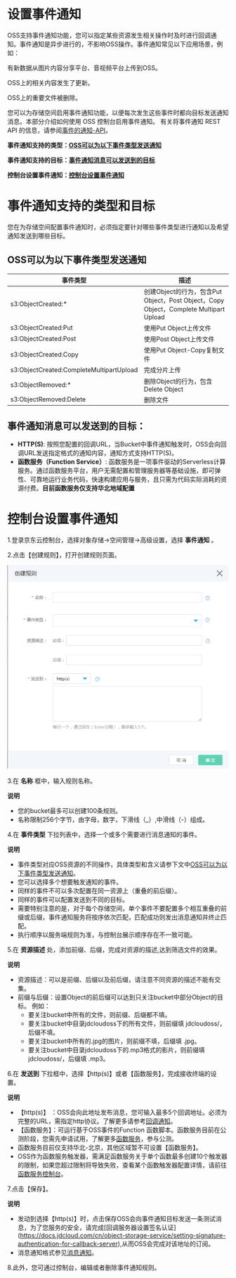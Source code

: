 # 设置事件通知

OSS支持事件通知功能，您可以指定某些资源发生相关操作时及时进行回调通知。事件通知是异步进行的，不影响OSS操作。事件通知常见以下应用场景，例如：

有新数据从图片内容分享平台、音视频平台上传到OSS。

OSS上的相关内容发生了更新。

OSS上的重要文件被删除。

您可以为存储空间启用事件通知功能，以便每次发生这些事件时都向目标发送通知消息。本部分介绍如何使用 OSS 控制台启用事件通知。
有关将事件通知 REST API 的信息，请参阅[事件的通知-API](https://docs.jdcloud.com/cn/object-storage-service/callback-notification-2)。

 **事件通知支持的类型：[OSS可以为以下事件类型发送通知](Event-Notifications-1#user-content-1)**

 **事件通知支持的目标：[事件通知消息可以发送到的目标](Event-Notifications-1#user-content-2)**

 **控制台设置事件通知：[控制台设置事件通知](Event-Notifications-1#user-content-3)**


# 事件通知支持的类型和目标

您在为存储空间配置事件通知时，必须指定要针对哪些事件类型进行通知以及希望通知发送到哪些目标。

<div id="user-content-1"></div>

## OSS可以为以下事件类型发送通知

事件类型|描述
---|---
s3:ObjectCreated:* |创建Object的行为，包含Put Object，Post Object，Copy Object，Complete Multipart Upload
s3:ObjectCreated:Put |使用Put Object上传文件
s3:ObjectCreated:Post |使用Post Object上传文件
s3:ObjectCreated:Copy |使用Put Object-Copy复制文件
s3:ObjectCreated:CompleteMultipartUpload |完成分片上传
s3:ObjectRemoved:* |删除Object的行为，包含Delete Object
s3:ObjectRemoved:Delete |删除文件

<div id="user-content-1"></div>

## 事件通知消息可以发送到的目标：

*  **HTTP(S)**: 按照您配置的回调URL，当Bucket中事件通知触发时，OSS会向回调URL发送指定格式的通知内容，通知方式支持HTTP(S)。
*  **函数服务（Function Service）**: 函数服务是一项事件驱动的Serverless计算服务。通过函数服务平台，用户无需配置和管理服务器等基础设施，即可弹性、可靠地运行业务代码，快速构建应用与服务，且只需为代码实际消耗的资源付费。**目前函数服务仅支持华北地域配置**

<div id="user-content-3"></div>

# 控制台设置事件通知

1.登录京东云控制台，选择对象存储->空间管理->高级设置，选择 **事件通知** 。

2.点击【创建规则】，打开创建规则页面。

 ![事件通知](../../../../image/Object-Storage-Service/OSS-149.png)

 3.在 **名称** 框中，输入规则名称。

 **说明**

 * 您的bucket最多可以创建100条规则。
 * 名称限制256个字节，由字母，数字，下滑线（_）,中滑线（-）组成。

 4.在 **事件类型** 下拉列表中，选择一个或多个需要进行消息通知的事件。

**说明**

* 事件类型对应OSS资源的不同操作，具体类型和含义请参下文中[OSS可以为以下事件类型发送通知](Event-Notifications-1#user-content-1)。
* 您可以选择多个想要触发通知的事件。
* 同样的事件不可以多次配置在同一资源上（重叠的前后缀）。
* 同样的事件可以配置发送到不同的目标。
* 需要特别注意的是，对于每个存储空间，单个事件不要配置多个相互重叠的前缀或后缀，事件通知服务将按序依次匹配，匹配成功则发出消息通知并终止匹配。
* 执行顺序以服务端规则为准，与控制台展示顺序存在不一致可能。

5.在 **资源描述** 处，添加前缀、后缀，完成对资源的描述,达到筛选文件的效果。

**说明**

* 资源描述：可以是前缀、后缀以及前后缀，请注意不同资源的描述不能有交集。
* 前缀与后缀：设置Object的前后缀可以达到只关注bucket中部分Object的目标。
      例如：
   -  要关注bucket中所有的文件，则前缀、后缀都不填。
   -  要关注bucket中目录jdcloudoss下的所有文件，则前缀填 jdcloudoss/，后缀不填。
   -  要关注bucket中所有的.jpg的图片，则前缀不填，后缀填 .jpg。
   -  要关注bucket中目录jdcloudoss下的.mp3格式的影片，则前缀填 jdcloudoss/，后缀填 .mp3。
  

 6.在 **发送到** 下拉框中，选择【http(s)】或者【函数服务】，完成接收终端的设置。

**说明**

* 【http(s)】 ：OSS会向此地址发布消息，您可输入最多5个回调地址。必须为完整的URL，需指定http协议。了解更多请参考[回调通知](https://docs.jdcloud.com/cn/object-storage-service/callback-notification-2)。
* 【函数服务】：可运行基于OSS事件的Function 函数脚本。函数服务目前在公测阶段，您需先申请试用，了解更多[函数服务](https://www.jdcloud.com/cn/products/function-service)，参与公测。
*  函数服务目前仅支持华北-北京，其他区域暂不可设置【函数服务】。
*  OSS作为函数服务触发器，需满足函数服务关于单个函数最多创建10个触发器的限制，如果您超过限制将导致失败，查看某个函数触发器配置详情，请前往[函数服务控制台](https://function-console.jdcloud.com/services)。

7.点击【保存】。

**说明**

*  发动到选择【http(s)】时，点击保存OSS会向事件通知目标发送一条测试消息，为了您服务的安全，请完成[回调服务器设置签名认证]
(https://docs.jdcloud.com/cn/object-storage-service/setting-signature-authentication-for-callback-server),从而OSS会完成对该地址的订阅。
*  消息通知格式参见[消息通知](https://docs.jdcloud.com/cn/object-storage-service/callback-notification-2)。

8.此外，您可通过控制台，编辑或者删除事件通知规则。

